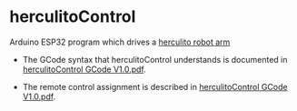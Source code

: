 # herculitoControl
 Arduino ESP32 program which drives a
 [herculito robot arm](https://www.thingiverse.com/thing:6422152)
* The GCode syntax that herculitoControl understands is documented in [herculitoControl GCode V1.0.pdf](https://github.com/refob/herculitoControl/blob/main/doc/herculitoControl%20GCode%20V1.0.pdf).

* The remote control assignment is described in [herculitoControl GCode V1.0.pdf](https://github.com/refob/herculitoControl/blob/main/doc/Sony%20Dualshock%204%20controller%20help.pdf).
